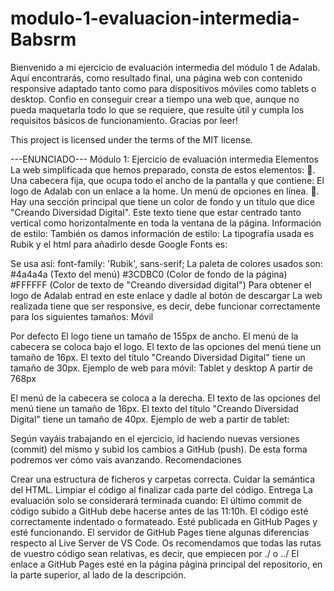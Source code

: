 # modulo-1-evaluacion-intermedia-Babsrm
Bienvenido a mi ejercicio de evaluación intermedia del módulo 1 de Adalab.
Aquí encontrarás, como resultado final, una página web con contenido responsive adaptado tanto como para dispositivos móviles como tablets o desktop.
Confio en conseguir crear a tiempo una web que, aunque no pueda maquetarla todo lo que se requiere, que resulte útil y cumpla los requisitos básicos de funcionamiento.
Gracias por leer!

This project is licensed under the terms of the MIT license.

---ENUNCIADO---
Módulo 1: Ejercicio de evaluación intermedia
Elementos
La web simplificada que hemos preparado, consta de estos elementos:
. Una cabecera fija, que ocupa todo el ancho de la pantalla y que contiene:
El logo de Adalab con un enlace a la home.
Un menú de opciones en línea.
. Hay una sección principal que tiene un color de fondo y un título que dice "Creando Diversidad
Digital". Este texto tiene que estar centrado tanto vertical como horizontalmente en toda la ventana
de la página.
Información de estilo:
También os damos información de estilo:
La tipografía usada es Rubik y el html para añadirlo desde Google Fonts es:
<link rel="preconnect" href="https://fonts.gstatic.com">
<link href="https://fonts.googleapis.com/css2?
family=Rubik:wght@400;700&display=swap" rel="stylesheet">
Se usa así:
font-family: 'Rubik', sans-serif;
La paleta de colores usados son:
#4a4a4a (Texto del menú)
#3CDBC0 (Color de fondo de la página)
#FFFFFF (Color de texto de "Creando diversidad digital")
Para obtener el logo de Adalab entrad en este enlace y dadle al botón de descargar
La web realizada tiene que ser responsive, es decir, debe funcionar correctamente para los siguientes
tamaños:
Móvil

Por defecto
El logo tiene un tamaño de 155px de ancho.
El menú de la cabecera se coloca bajo el logo.
El texto de las opciones del menú tiene un tamaño de 16px.
El texto del título "Creando Diversidad Digital" tiene un tamaño de 30px.
Ejemplo de web para móvil:
Tablet y desktop
A partir de 768px

El menú de la cabecera se coloca a la derecha.
El texto de las opciones del menú tiene un tamaño de 16px.
El texto del título "Creando Diversidad Digital" tiene un tamaño de 40px.
Ejemplo de web a partir de tablet:

Según vayáis trabajando en el ejercicio, id haciendo nuevas versiones (commit) del mismo y subid los
cambios a GitHub (push). De esta forma podremos ver cómo vais avanzando.
Recomendaciones

Crear una estructura de ficheros y carpetas correcta.
Cuidar la semántica del HTML.
Limpiar el código al finalizar cada parte del código.
Entrega
La evaluación solo se considerará terminada cuando:
El último commit de código subido a GitHub debe hacerse antes de las 11:10h.
El código esté correctamente indentado o formateado.
Esté publicada en GitHub Pages y esté funcionando. El servidor de GitHub Pages tiene algunas
diferencias respecto al Live Server de VS Code. Os recomendamos que todas las rutas de vuestro
código sean relativas, es decir, que empiecen por ./ o ../
El enlace a GitHub Pages esté en la página página principal del repositorio, en la parte superior, al
lado de la descripción.
